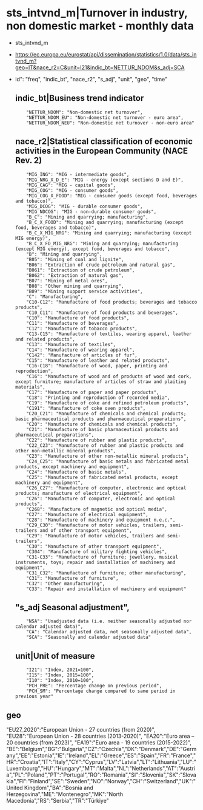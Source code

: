 # sts_intvnd_m|Turnover in industry, non domestic market - monthly data


- sts_intvnd_m
- https://ec.europa.eu/eurostat/api/dissemination/statistics/1.0/data/sts_intvnd_m?geo=IT&nace_r2=C&unit=I21&indic_bt=NETTUR_NDOM&s_adj=SCA
- id":     "freq",    "indic_bt",    "nace_r2",    "s_adj",    "unit",    "geo",    "time"



    ## indic_bt|Business trend indicator

          "NETTUR_NDOM": "Non-domestic net turnover",
          "NETTUR_NDOM_EU": "Non-domestic net turnover - euro area",
          "NETTUR_NDOM_NEU": "Non-domestic net turnover - non-euro area"


    ## nace_r2|Statistical classification of economic activities in the European Community (NACE Rev. 2)
          "MIG_ING": "MIG - intermediate goods",
          "MIG_NRG_X_D_E": "MIG - energy (except sections D and E)",
          "MIG_CAG": "MIG - capital goods",
          "MIG_COG": "MIG - consumer goods",
          "MIG_COG_X_FOOD": "MIG - consumer goods (except food, beverages and tobacco)",
          "MIG_DCOG": "MIG - durable consumer goods",
          "MIG_NDCOG": "MIG - non-durable consumer goods",
          "B_C": "Mining and quarrying; manufacturing",
          "B_C_X_FOOD": "Mining and quarrying; manufacturing (except food, beverages and tobacco)",
          "B_C_X_MIG_NRG": "Mining and quarrying; manufacturing (except MIG energy)",
          "B_C_X_FD_MIG_NRG": "Mining and quarrying; manufacturing (except MIG energy), except food, beverages and tobacco",
          "B": "Mining and quarrying",
          "B05": "Mining of coal and lignite",
          "B06": "Extraction of crude petroleum and natural gas",
          "B061": "Extraction of crude petroleum",
          "B062": "Extraction of natural gas",
          "B07": "Mining of metal ores",
          "B08": "Other mining and quarrying",
          "B09": "Mining support service activities",
          "C": "Manufacturing",
          "C10-C12": "Manufacture of food products; beverages and tobacco products",
          "C10_C11": "Manufacture of food products and beverages",
          "C10": "Manufacture of food products",
          "C11": "Manufacture of beverages",
          "C12": "Manufacture of tobacco products",
          "C13-C15": "Manufacture of textiles, wearing apparel, leather and related products",
          "C13": "Manufacture of textiles",
          "C14": "Manufacture of wearing apparel",
          "C142": "Manufacture of articles of fur",
          "C15": "Manufacture of leather and related products",
          "C16-C18": "Manufacture of wood, paper, printing and reproduction",
          "C16": "Manufacture of wood and of products of wood and cork, except furniture; manufacture of articles of straw and plaiting materials",
          "C17": "Manufacture of paper and paper products",
          "C18": "Printing and reproduction of recorded media",
          "C19": "Manufacture of coke and refined petroleum products",
          "C191": "Manufacture of coke oven products",
          "C20_C21": "Manufacture of chemicals and chemical products; basic pharmaceutical products and pharmaceutical preparations",
          "C20": "Manufacture of chemicals and chemical products",
          "C21": "Manufacture of basic pharmaceutical products and pharmaceutical preparations",
          "C22": "Manufacture of rubber and plastic products",
          "C22_C23": "Manufacture of rubber and plastic products and other non-metallic mineral products",
          "C23": "Manufacture of other non-metallic mineral products",
          "C24_C25": "Manufacture of basic metals and fabricated metal products, except machinery and equipment",
          "C24": "Manufacture of basic metals",
          "C25": "Manufacture of fabricated metal products, except machinery and equipment",
          "C26_C27": "Manufacture of computer, electronic and optical products; manufacture of electrical equipment",
          "C26": "Manufacture of computer, electronic and optical products",
          "C268": "Manufacture of magnetic and optical media",
          "C27": "Manufacture of electrical equipment",
          "C28": "Manufacture of machinery and equipment n.e.c.",
          "C29_C30": "Manufacture of motor vehicles, trailers, semi-trailers and of other transport equipment",
          "C29": "Manufacture of motor vehicles, trailers and semi-trailers",
          "C30": "Manufacture of other transport equipment",
          "C304": "Manufacture of military fighting vehicles",
          "C31-C33": "Manufacture of furniture; jewellery, musical instruments, toys; repair and installation of machinery and equipment",
          "C31_C32": "Manufacture of furniture; other manufacturing",
          "C31": "Manufacture of furniture",
          "C32": "Other manufacturing",
          "C33": "Repair and installation of machinery and equipment"

    ## "s_adj Seasonal adjustment",

          "NSA": "Unadjusted data (i.e. neither seasonally adjusted nor calendar adjusted data)",
          "CA": "Calendar adjusted data, not seasonally adjusted data",
          "SCA": "Seasonally and calendar adjusted data"

    ## unit|Unit of measure

          "I21": "Index, 2021=100",
          "I15": "Index, 2015=100",
          "I10": "Index, 2010=100",
          "PCH_PRE": "Percentage change on previous period",
          "PCH_SM": "Percentage change compared to same period in previous year"


## geo
"EU27_2020":"European Union - 27 countries (from 2020)",
"EU28":"European Union - 28 countries (2013-2020)",
"EA20":"Euro area – 20 countries (from 2023)",
"EA19":"Euro area - 19 countries  (2015-2022)",
"BE":"Belgium","BG":"Bulgaria","CZ":"Czechia","DK":"Denmark","DE":"Germany","EE":"Estonia","IE":"Ireland","EL":"Greece","ES":"Spain","FR":"France","HR":"Croatia","IT":"Italy","CY":"Cyprus","LV":"Latvia","LT":"Lithuania","LU":"Luxembourg","HU":"Hungary","MT":"Malta","NL":"Netherlands","AT":"Austria","PL":"Poland","PT":"Portugal","RO":"Romania","SI":"Slovenia","SK":"Slovakia","FI":"Finland","SE":"Sweden","NO":"Norway","CH":"Switzerland","UK":"United Kingdom","BA":"Bosnia and Herzegovina","ME":"Montenegro","MK":"North Macedonia","RS":"Serbia","TR":"Türkiye"